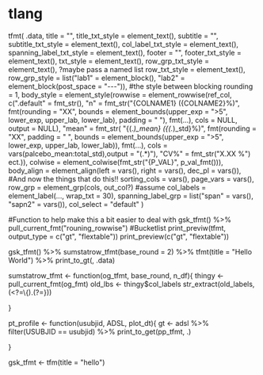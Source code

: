 # tlang


tfmt(
 .data, 
 title = "", 
 title_txt_style = element_text(), 
 subtitle = "", 
 subtitle_txt_style = element_text(), 
 col_label_txt_style = element_text(),
 spanning_label_txt_style = element_text(),
 footer = "", 
 footer_txt_style = element_text(), 
 txt_style =  element_text(),
 row_grp_txt_style =  element_text(), ?maybe pass a named list 
 row_txt_style =  element_text(),
 row_grp_style = list("lab1" = element_block(), "lab2" = element_block(post_space = "---")), #the style between blocking 
 rounding = 1, 
 body_style = element_style(rowwise = element_rowwise(ref_col, c(".default" = fmt_str(), 
 "n" = fmt_str("{COLNAME1} ({COLNAME2}%)",
          fmt(rounding = "XX",  bounds = element_bounds(upper_exp = ">5", lower_exp, upper_lab, lower_lab), padding = " "),
          fmt(...), cols = NULL, output = NULL),
 "mean" =  fmt_str(
     "{(.*)_mean} ({(.*)_std}%)",
      fmt(rounding = "XX", padding = " ", bounds = element_bounds(upper_exp = ">5", lower_exp, upper_lab, lower_lab)),
      fmt(...),
     cols = vars(palcebo_mean:total_std),output = "(.*)"),  "CV%" = fmt_str("X.XX %") ect.)),
  colwise = element_colwise(fmt_str("{P_VAL}", p_val_fmt())),
 body_align = element_align(left = vars(), right = vars(), dec_pl = vars()), 
 #And now the things that do this!! 
 sorting_cols = vars(),
 page_vars = vars(), 
 row_grp = element_grp(cols, out_col?) #assume 
 col_labels = element_label(..., wrap_txt = 30),
 spanning_label_grp = list("span" = vars(), "sapn2" = vars()),
 col_select = "default" 
)

#Function to help make this a bit easier to deal with 
gsk_tfmt() %>%
pull_current_fmt("rouning_rowwise")
#Bucketlist 
print_previw(tfmt, output_type = c("gt", "flextable"))
print_preview(c("gt", "flextable")) 




gsk_tfmt() %>% 
sumstatrow_tfmt(base_round = 2) %>% 
tfmt(title = "Hello World") %>% 
print_to_gt(, .data)


sumstatrow_tfmt <- function(og_tfmt, base_round, n_df){
thingy <- pull_current_fmt(og_fmt)
old_lbs <- thingy$col_labels
str_extract(old_labels, (<?=\\{).(?=}))



}

pt_profile <- function(usubjid, ADSL, plot_dt){
  gt <- adsl %>% 
  filter(USUBJID == usubjid) %>% 
  print_to_get(pp_tfmt, .)
  
  
  
}




gsk_tfmt <- tfm(title = "hello")
